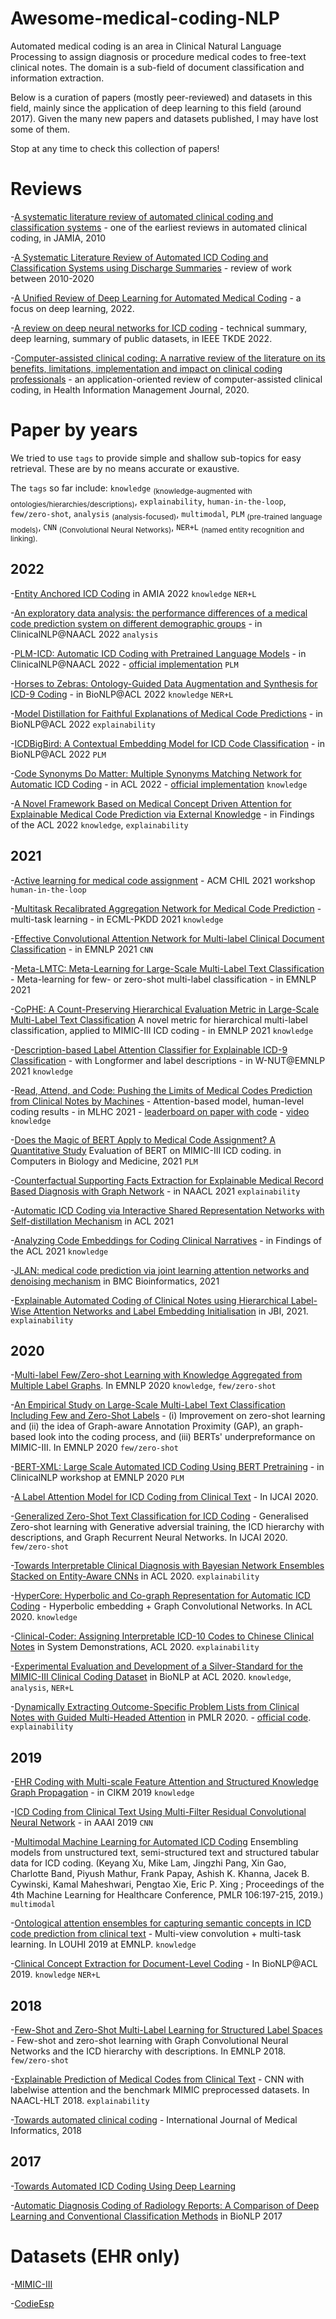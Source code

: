 # Awesome-medical-coding-NLP
 Automated medical coding is an area in Clinical Natural Language Processing to assign diagnosis or procedure medical codes to free-text clinical notes. The domain is a sub-field of document classification and information extraction.

 Below is a curation of papers (mostly peer-reviewed) and datasets in this field, mainly since the application of deep learning to this field (around 2017). Given the many new papers and datasets published, I may have lost some of them.
 
 Stop at any time to check this collection of papers!

# Reviews
-[A systematic literature review of automated clinical coding and classification systems](https://www.ncbi.nlm.nih.gov/pmc/articles/PMC3000748/) - one of the earliest reviews in automated clinical coding, in JAMIA, 2010

-[A Systematic Literature Review of Automated ICD Coding and Classification Systems using Discharge Summaries](https://arxiv.org/abs/2107.10652) - review of work between 2010-2020

-[A Unified Review of Deep Learning for Automated Medical Coding](https://arxiv.org/abs/2201.02797) - a focus on deep learning, 2022.

-[A review on deep neural networks for ICD coding](https://www.computer.org/csdl/journal/tk/5555/01/09705116/1AII1Yh8t44) - technical summary, deep learning,  summary of public datasets, in IEEE TKDE 2022.

-[Computer-assisted clinical coding: A narrative review of the literature on its benefits, limitations, implementation and impact on clinical coding professionals](https://journals.sagepub.com/doi/10.1177/1833358319851305) - an application-oriented review of computer-assisted clinical coding, in Health Information Management Journal, 2020.

# Paper by years

We tried to use `tags` to provide simple and shallow sub-topics for easy retrieval. These are by no means accurate or exaustive. 

The `tags` so far include: `knowledge` <sub>(knowledge-augmented with ontologies/hierarchies/descriptions)</sub>, `explainability`, `human-in-the-loop`, `few/zero-shot`, `analysis` <sub>(analysis-focused)</sub>, `multimodal`, `PLM` <sub>(pre-trained language models)</sub>, `CNN` <sub>(Convolutional Neural Networks)</sub>, `NER+L` <sub>(named entity recognition and linking). 

## 2022

-[Entity Anchored ICD Coding](https://arxiv.org/abs/2208.07444) in AMIA 2022 `knowledge` `NER+L`

-[An exploratory data analysis: the performance differences of a medical code prediction system on different demographic groups](https://aclanthology.org/2022.clinicalnlp-1.10/) - in ClinicalNLP@NAACL 2022 `analysis`

-[PLM-ICD: Automatic ICD Coding with Pretrained Language Models](https://aclanthology.org/2022.clinicalnlp-1.2/) - in ClinicalNLP@NAACL 2022 - [official implementation](https://github.com/miulab/plm-icd) `PLM`

-[Horses to Zebras: Ontology-Guided Data Augmentation and Synthesis for ICD-9 Coding](https://aclanthology.org/2022.bionlp-1.39/) - in BioNLP@ACL 2022 `knowledge` `NER+L`

-[Model Distillation for Faithful Explanations of Medical Code Predictions](https://aclanthology.org/2022.bionlp-1.41/) - in BioNLP@ACL 2022 `explainability`

-[ICDBigBird: A Contextual Embedding Model for ICD Code Classification](https://aclanthology.org/2022.bionlp-1.32/) - in BioNLP@ACL 2022 `PLM`

-[Code Synonyms Do Matter: Multiple Synonyms Matching Network for Automatic ICD Coding](https://aclanthology.org/2022.acl-short.91/) - in ACL 2022 - [official implementation](https://github.com/GanjinZero/ICD-MSMN) `knowledge`

-[A Novel Framework Based on Medical Concept Driven Attention for Explainable Medical Code Prediction via External Knowledge](https://aclanthology.org/2022.findings-acl.110/) - in Findings of the ACL 2022 `knowledge`, `explainability`

## 2021

-[Active learning for medical code assignment](https://arxiv.org/abs/2104.05741) - ACM CHIL 2021 workshop `human-in-the-loop`

-[Multitask Recalibrated Aggregation Network for Medical Code Prediction](https://2021.ecmlpkdd.org/wp-content/uploads/2021/07/sub_161.pdf) - multi-task learning - in ECML-PKDD 2021 `knowledge`

-[Effective Convolutional Attention Network for Multi-label Clinical Document Classification](https://aclanthology.org/2021.emnlp-main.481/) - in EMNLP 2021 `CNN`

-[Meta-LMTC: Meta-Learning for Large-Scale Multi-Label Text Classification](https://aclanthology.org/2021.emnlp-main.679/) - Meta-learning for few- or zero-shot multi-label classification - in EMNLP 2021

-[CoPHE: A Count-Preserving Hierarchical Evaluation Metric in Large-Scale Multi-Label Text Classification](http://arxiv.org/abs/2109.04853) A novel metric for hierarchical multi-label classification, applied to MIMIC-III ICD coding - in EMNLP 2021 `knowledge`

-[Description-based Label Attention Classifier for Explainable ICD-9 Classification](https://aclanthology.org/2021.wnut-1.8.pdf) - with Longformer and label descriptions - in W-NUT@EMNLP 2021 `knowledge`

-[Read, Attend, and Code: Pushing the Limits of Medical Codes Prediction from Clinical Notes by Machines](https://arxiv.org/abs/2107.10650) - Attention-based model, human-level coding results - in MLHC 2021 - [leaderboard on paper with code](https://paperswithcode.com/sota/medical-code-prediction-on-mimic-iii) - [video](https://www.youtube.com/watch?v=Pm5DZhCOJJ0) `knowledge`

-[Does the Magic of BERT Apply to Medical Code Assignment? A Quantitative Study](https://www.researchgate.net/publication/350005526_Does_the_Magic_of_BERT_Apply_to_Medical_Code_Assignment_A_Quantitative_Study) Evaluation of BERT on MIMIC-III ICD coding. in Computers in Biology and Medicine, 2021 `PLM`

-[Counterfactual Supporting Facts Extraction for Explainable Medical Record Based Diagnosis with Graph Network](https://www.aclweb.org/anthology/2021.naacl-main.156) - in NAACL 2021 `explainability`

-[Automatic ICD Coding via Interactive Shared Representation Networks with Self-distillation Mechanism](https://aclanthology.org/2021.acl-long.463/) in ACL 2021

-[Analyzing Code Embeddings for Coding Clinical Narratives](https://aclanthology.org/2021.findings-acl.410/) - in Findings of the ACL 2021 `knowledge`

-[JLAN: medical code prediction via joint learning attention networks and denoising mechanism](https://doi.org/10.1186/s12859-021-04520-x) in BMC Bioinformatics, 2021

-[Explainable Automated Coding of Clinical Notes using Hierarchical Label-Wise Attention Networks and Label Embedding Initialisation](https://arxiv.org/abs/2010.15728) in JBI, 2021. `explainability`

## 2020

-[Multi-label Few/Zero-shot Learning with Knowledge Aggregated from Multiple Label Graphs](https://aclanthology.org/2020.emnlp-main.235/). In EMNLP 2020 `knowledge`, `few/zero-shot`

-[An Empirical Study on Large-Scale Multi-Label Text Classification Including Few and Zero-Shot Labels](https://arxiv.org/pdf/2010.01653.pdf) - (i) Improvement on zero-shot learning and (ii) the idea of Graph-aware Annotation Proximity (GAP), an graph-based look into the coding process, and (iii) BERTs' underpreformance on MIMIC-III. In EMNLP 2020 `few/zero-shot`

-[BERT-XML: Large Scale Automated ICD Coding Using BERT Pretraining](https://aclanthology.org/2020.clinicalnlp-1.3/) - in ClinicalNLP workshop at EMNLP 2020 `PLM`

-[A Label Attention Model for ICD Coding from Clinical Text](https://www.ijcai.org/proceedings/2020/461) - In IJCAI 2020.

-[Generalized Zero-Shot Text Classification for ICD Coding](https://www.ijcai.org/Proceedings/2020/0556.pdf) -  Generalised Zero-shot learning with Generative adversial training, the ICD hierarchy with descriptions, and Graph Recurrent Neural Networks. In IJCAI 2020. `few/zero-shot`

-[Towards Interpretable Clinical Diagnosis with Bayesian Network Ensembles Stacked on Entity-Aware CNNs](https://www.aclweb.org/anthology/2020.acl-main.286/) in ACL 2020. `explainability`

-[HyperCore: Hyperbolic and Co-graph Representation for Automatic ICD Coding](https://www.aclweb.org/anthology/2020.acl-main.282/) - Hyperbolic embedding + Graph Convolutional Networks. In ACL 2020. `knowledge`

-[Clinical-Coder: Assigning Interpretable ICD-10 Codes to Chinese Clinical Notes](https://www.aclweb.org/anthology/2020.acl-demos.33/) in System Demonstrations, ACL 2020. `explainability`

-[Experimental Evaluation and Development of a Silver-Standard for the MIMIC-III Clinical Coding Dataset](https://www.aclweb.org/anthology/2020.bionlp-1.8/) in BioNLP at ACL 2020. `knowledge`, `analysis`, `NER+L`

-[Dynamically Extracting Outcome-Specific Problem Lists from Clinical Notes with Guided Multi-Headed Attention](https://proceedings.mlr.press/v126/lovelace20a.html) in PMLR 2020. - [official code](https://github.com/justinlovelace/Dynamic-Problem-Lists). `explainability`

## 2019

-[EHR Coding with Multi-scale Feature Attention and Structured Knowledge Graph Propagation](https://dl.acm.org/doi/10.1145/3357384.3357897) - in CIKM 2019 `knowledge`

-[ICD Coding from Clinical Text Using Multi-Filter Residual Convolutional Neural Network](https://ojs.aaai.org/index.php/AAAI/article/view/6331) - in AAAI 2019 `CNN`

-[Multimodal Machine Learning for Automated ICD Coding](http://proceedings.mlr.press/v106/xu19a.html) Ensembling models from unstructured text, semi-structured text and structured tabular data for ICD coding. (Keyang Xu, Mike Lam, Jingzhi Pang, Xin Gao, Charlotte Band, Piyush Mathur, Frank Papay, Ashish K. Khanna, Jacek B. Cywinski, Kamal Maheshwari, Pengtao Xie, Eric P. Xing ; Proceedings of the 4th Machine Learning for Healthcare Conference, PMLR 106:197-215, 2019.) `multimodal`

-[Ontological attention ensembles for capturing semantic concepts in ICD code prediction from clinical text](https://www.aclweb.org/anthology/D19-6220/) - Multi-view convolution + multi-task learning. In LOUHI 2019 at EMNLP. `knowledge`

-[Clinical Concept Extraction for Document-Level Coding](https://www.aclweb.org/anthology/W19-5028) - In BioNLP@ACL 2019. `knowledge` `NER+L`

## 2018

-[Few-Shot and Zero-Shot Multi-Label Learning for Structured Label Spaces](https://www.aclweb.org/anthology/D18-1352/) - Few-shot and zero-shot learning with Graph Convolutional Neural Networks and the ICD hierarchy with descriptions. In EMNLP 2018. `few/zero-shot`

-[Explainable Prediction of Medical Codes from Clinical Text](https://www.aclweb.org/anthology/N18-1100) - CNN with labelwise attention and the benchmark MIMIC preprocessed datasets. In NAACL-HLT 2018. `explainability`

-[Towards automated clinical coding](https://discovery.ucl.ac.uk/id/eprint/10061782/) - International Journal of Medical Informatics, 2018

## 2017

-[Towards Automated ICD Coding Using Deep Learning](https://arxiv.org/abs/1711.04075)

-[Automatic Diagnosis Coding of Radiology Reports: A Comparison of Deep Learning and Conventional Classification Methods](https://aclanthology.org/W17-2342/) in BioNLP 2017

# Datasets (EHR only)
-[MIMIC-III](https://physionet.org/content/mimiciii/1.4/)

-[CodieEsp](https://temu.bsc.es/codiesp/)
